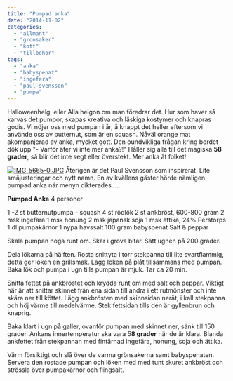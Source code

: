```yaml
---
title: "Pumpad anka"
date: "2014-11-02"
categories: 
  - "allmant"
  - "gronsaker"
  - "kott"
  - "tillbehor"
tags: 
  - "anka"
  - "babyspenat"
  - "ingefara"
  - "paul-svensson"
  - "pumpa"
---
```


Halloweenhelg, eller Alla helgon om man föredrar det. Hur som haver så karvas det pumpor, skapas kreativa och läskiga kostymer och knapras godis. Vi nöjer oss med pumpan i år, å knappt det heller eftersom vi använde oss av butternut, som är en squash. Nåväl orange mat akompanjerad av anka, mycket gott. Den oundvikliga frågan kring bordet dök upp "- Varför äter vi inte mer anka?!" Håller sig alla till det magiska **58 grader**, så blir det inte segt eller överstekt. Mer anka åt folket!  
  
[![IMG_5665-0.JPG](images/IMG_5665-0.jpg)](http://import.local/wp-content/uploads/2014/11/IMG_5665-0.jpg) Återigen är det Paul Svensson som inspirerat. Lite småjusteringar och nytt namn. En av kvällens gäster hörde nämligen pumpad anka när menyn dikterades......

**Pumpad Anka** 4 personer

1 -2 st butternutpumpa - squash 4 st rödlök 2 st ankbröst, 600-800 gram 2 msk ingefära 1 msk honung 2 msk japansk soja 1 msk ättika, 24% Perstorps 1 dl pumpakärnor 1 nypa havssalt 100 gram babyspenat Salt & peppar

Skala pumpan noga runt om. Skär i grova bitar. Sätt ugnen på 200 grader.

Dela lökarna på hälften. Rosta snittyta i torr stekpanna till lite svartflammig, detta ger löken en grillsmak. Lägg löken på plåt tillsammans med pumpan. Baka lök och pumpa i ugn tills pumpan är mjuk. Tar ca 20 min.

Snitta fettet på ankbröstet och krydda runt om med salt och peppar. Viktigt här är att snittar skinnet från ena sidan till andra i ett rutmönster och inte skära ner till köttet. Lägg ankbrösten med skinnsidan neråt, i kall stekpanna och höj värme till medelvärme. Stek fettsidan tills den är gyllenbrun och knaprig.

Baka klart i ugn på galler, ovanför pumpan med skinnet ner, sänk till 150 grader. Ankans innertemperatur ska vara 5**8 grader** när de är klara. Blanda ankfettet från stekpannan med fintärnad ingefära, honung, soja och ättika.

Värm försiktigt och slå över de varma grönsakerna samt babyspenaten. Servera den rostade pumpan och löken med med tunt skuret ankbröst och strössla över pumpakärnor och flingsalt.
